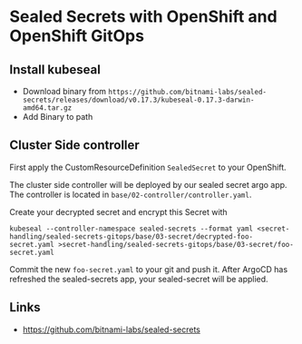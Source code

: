 # Sealed Secrets with OpenShift and OpenShift GitOps

## Install kubeseal

* Download binary from `https://github.com/bitnami-labs/sealed-secrets/releases/download/v0.17.3/kubeseal-0.17.3-darwin-amd64.tar.gz`
* Add Binary to path


## Cluster Side controller

First apply the CustomResourceDefinition `SealedSecret` to your OpenShift.


The cluster side controller will be deployed by our sealed secret argo app.
The controller is located in `base/02-controller/controller.yaml`.

Create your decrypted secret and encrypt this Secret with

`kubeseal --controller-namespace sealed-secrets --format yaml <secret-handling/sealed-secrets-gitops/base/03-secret/decrypted-foo-secret.yaml >secret-handling/sealed-secrets-gitops/base/03-secret/foo-secret.yaml`


Commit the new `foo-secret.yaml` to your git and push it. After ArgoCD has refreshed the sealed-secrets app, your sealed-secret will be applied.


## Links

* https://github.com/bitnami-labs/sealed-secrets

